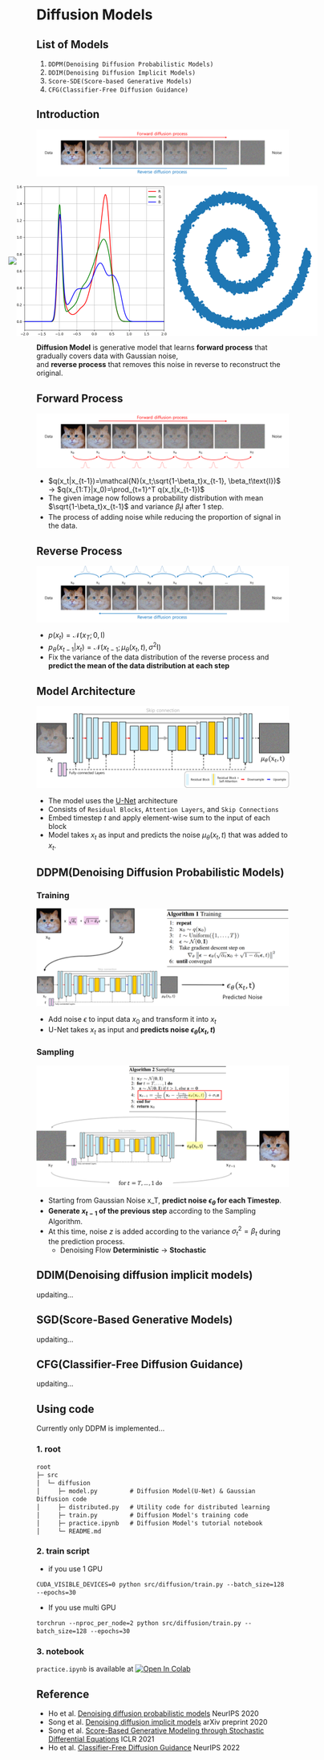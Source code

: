# Diffusion Models

## List of Models
1) ```DDPM(Denoising Diffusion Probabilistic Models)```
2) ```DDIM(Denoising Diffusion Implicit Models)```
3) ```Score-SDE(Score-based Generative Models)```
4) ```CFG(Classifier-Free Diffusion Guidance)```

## Introduction
![diffusion main](/assets/Diffusion/diffusion_main.png)
<p style="display: flex; justify-content: center; align-items: center; gap: 300;">
  <img src="/assets/Diffusion/diffusion_image.gif" width="300">
  <img src="/assets/Diffusion/diffusion_distribution.gif" width="300">
  <img src="/assets/Diffusion/diffusion_sample.gif" width="300">
</p>

**Diffusion Model** is generative model that learns **forward process** that gradually covers data with Gaussian noise,</br>
and **reverse process** that removes this noise in reverse to reconstruct the original.

## Forward Process
![diffusion forward](/assets/Diffusion/diffusion_forward.png)

- $q(x_t|x_{t-1})=\mathcal{N}(x_t;\sqrt{1-\beta_t}x_{t-1}, \beta_t\text{I})$ $\longrightarrow$ $q(x_{1:T}|x_0)=\prod_{t=1}^T q(x_t|x_{t-1})$
- The given image now follows a probability distribution with mean $\sqrt{1-\beta_t}x_{t-1}$ and variance $\beta_t \text{I}$ after 1 step.
- The process of adding noise while reducing the proportion of signal in the data.

## Reverse Process
![diffusion_reverse](/assets/Diffusion/diffusion_reverse.png)

- $p(x_t)=\mathcal{N}(x_T;0,\text{I})$
- $p_\theta(x_{t-1}|x_t)=\mathcal{N}(x_{t-1};\mu_\theta(x_t,t), \sigma^2\text{I})$
- Fix the variance of the data distribution of the reverse process and **predict the mean of the data distribution at each step**


## Model Architecture
![diffusion_unet](/assets/Diffusion/diffusion_unet.png)

- The model uses the [U-Net](https://arxiv.org/abs/1505.04597) architecture
- Consists of ```Residual Blocks```, ```Attention Layers```, and ```Skip Connections```
- Embed timestep $t$ and apply element-wise sum to the input of each block
- Model takes $x_t$ as input and predicts the noise $\mu_\theta(x_t, t)$ that was added to $x_t$.

## DDPM(Denoising Diffusion Probabilistic Models)
### Training
![ddpm_training](/assets/Diffusion/ddpm_training.png)

- Add noise $\epsilon$ to input data $x_0$ and transform it into $x_t$
- U-Net takes $x_t$ as input and **predicts noise $\epsilon_\theta(x_t, t)$**

### Sampling
![ddpm_sampling](/assets/Diffusion/ddpm_sampling.png)

- Starting from Gaussian Noise x_T, **predict noise $\epsilon_\theta$ for each Timestep**.
- **Generate $x_{t-1}$ of the previous step** according to the Sampling Algorithm.
- At this time, noise $z$ is added according to the variance $\sigma_t^2=\beta_t$ during the prediction process.
  - Denoising Flow **Deterministic** $\rightarrow$ **Stochastic**

## DDIM(Denoising diffusion implicit models)
updaiting...

## SGD(Score-Based Generative Models)
updaiting...

## CFG(Classifier-Free Diffusion Guidance)
updaiting...

## Using code
Currently only DDPM is implemented...

### 1. root
```
root
├─ src
│  └─ diffusion
│     ├─ model.py         # Diffusion Model(U-Net) & Gaussian Diffusion code
│     ├─ distributed.py   # Utility code for distributed learning
│     ├─ train.py         # Diffusion Model's training code
│     ├─ practice.ipynb   # Diffusion Model's tutorial notebook
│     └─ README.md
```

### 2. train script
- if you use 1 GPU
```
CUDA_VISIBLE_DEVICES=0 python src/diffusion/train.py --batch_size=128 --epochs=30
```
- If you use multi GPU
```
torchrun --nproc_per_node=2 python src/diffusion/train.py --batch_size=128 --epochs=30
``` 

### 3. notebook
```practice.ipynb``` is available at [![Open In Colab](https://colab.research.google.com/assets/colab-badge.svg)](https://colab.research.google.com/github/aiiplab/generative_pytorch/blob/main/src/diffusion/pratice.ipynb)

## Reference
- Ho et al. [Denoising diffusion probabilistic models](https://arxiv.org/abs/2006.11239) NeurIPS 2020
- Song et al. [Denoising diffusion implicit models](https://arxiv.org/abs/2010.02502) arXiv preprint 2020
- Song et al. [Score-Based Generative Modeling through Stochastic Differential Equations](https://arxiv.org/abs/2011.13456) ICLR 2021
- Ho et al. [Classifier-Free Diffusion Guidance](https://arxiv.org/abs/2207.12598) NeurIPS 2022
